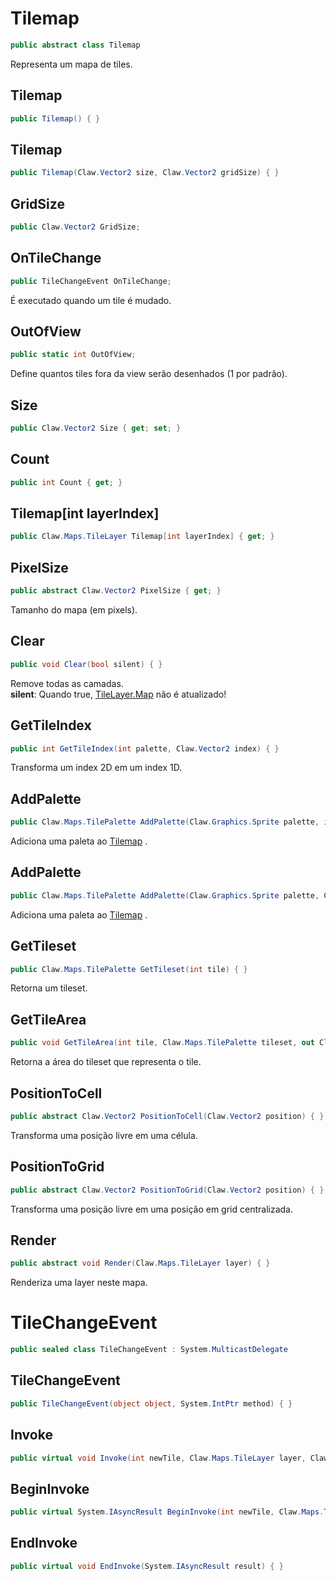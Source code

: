 # Tilemap
```csharp
public abstract class Tilemap
```
Representa um mapa de tiles.<br />
## Tilemap
```csharp
public Tilemap() { }
```
## Tilemap
```csharp
public Tilemap(Claw.Vector2 size, Claw.Vector2 gridSize) { }
```
## GridSize
```csharp
public Claw.Vector2 GridSize;
```
## OnTileChange
```csharp
public TileChangeEvent OnTileChange;
```
É executado quando um tile é mudado.<br />
## OutOfView
```csharp
public static int OutOfView;
```
Define quantos tiles fora da view serão desenhados (1 por padrão).<br />
## Size
```csharp
public Claw.Vector2 Size { get; set; } 
```
## Count
```csharp
public int Count { get; } 
```
## Tilemap[int layerIndex]
```csharp
public Claw.Maps.TileLayer Tilemap[int layerIndex] { get; } 
```
## PixelSize
```csharp
public abstract Claw.Vector2 PixelSize { get; } 
```
Tamanho do mapa (em pixels).<br />
## Clear
```csharp
public void Clear(bool silent) { }
```
Remove todas as camadas.<br />
**silent**: Quando true, [TileLayer.Map](/api/Claw/Maps/TileLayer.md#Map) não é atualizado!<br />
## GetTileIndex
```csharp
public int GetTileIndex(int palette, Claw.Vector2 index) { }
```
Transforma um index 2D em um index 1D.<br />
## AddPalette
```csharp
public Claw.Maps.TilePalette AddPalette(Claw.Graphics.Sprite palette, int margin, int spacing) { }
```
Adiciona uma paleta ao [Tilemap](/api/Claw/Maps/Tilemap.md#Tilemap) .<br />
## AddPalette
```csharp
public Claw.Maps.TilePalette AddPalette(Claw.Graphics.Sprite palette, Claw.Vector2 gridSize, int margin, int spacing) { }
```
Adiciona uma paleta ao [Tilemap](/api/Claw/Maps/Tilemap.md#Tilemap) .<br />
## GetTileset
```csharp
public Claw.Maps.TilePalette GetTileset(int tile) { }
```
Retorna um tileset.<br />
## GetTileArea
```csharp
public void GetTileArea(int tile, Claw.Maps.TilePalette tileset, out Claw.Rectangle area) { }
```
Retorna a área do tileset que representa o tile.<br />
## PositionToCell
```csharp
public abstract Claw.Vector2 PositionToCell(Claw.Vector2 position) { }
```
Transforma uma posição livre em uma célula.<br />
## PositionToGrid
```csharp
public abstract Claw.Vector2 PositionToGrid(Claw.Vector2 position) { }
```
Transforma uma posição livre em uma posição em grid centralizada.<br />
## Render
```csharp
public abstract void Render(Claw.Maps.TileLayer layer) { }
```
Renderiza uma layer neste mapa.<br />
# TileChangeEvent
```csharp
public sealed class TileChangeEvent : System.MulticastDelegate
```
## TileChangeEvent
```csharp
public TileChangeEvent(object object, System.IntPtr method) { }
```
## Invoke
```csharp
public virtual void Invoke(int newTile, Claw.Maps.TileLayer layer, Claw.Vector2 position) { }
```
## BeginInvoke
```csharp
public virtual System.IAsyncResult BeginInvoke(int newTile, Claw.Maps.TileLayer layer, Claw.Vector2 position, System.AsyncCallback callback, object object) { }
```
## EndInvoke
```csharp
public virtual void EndInvoke(System.IAsyncResult result) { }
```
